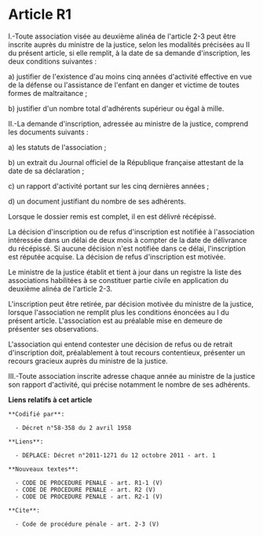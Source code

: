 # Article R1

I.-Toute association visée au deuxième alinéa de l'article 2-3 peut être inscrite auprès du ministre de la justice, selon les
modalités précisées au II du présent article, si elle remplit, à la date de sa demande d'inscription, les deux conditions
suivantes : 

a) justifier de l'existence d'au moins cinq années d'activité effective en vue de la défense ou l'assistance de l'enfant en
danger et victime de toutes formes de maltraitance ; 

b) justifier d'un nombre total d'adhérents supérieur ou égal à mille. 

II.-La demande d'inscription, adressée au ministre de la justice, comprend les documents suivants : 

a) les statuts de l'association ; 

b) un extrait du Journal officiel de la République française attestant de la date de sa déclaration ; 

c) un rapport d'activité portant sur les cinq dernières années ; 

d) un document justifiant du nombre de ses adhérents. 

Lorsque le dossier remis est complet, il en est délivré récépissé. 

La décision d'inscription ou de refus d'inscription est notifiée à l'association intéressée dans un délai de deux mois à
compter de la date de délivrance du récépissé. Si aucune décision n'est notifiée dans ce délai, l'inscription est réputée
acquise. La décision de refus d'inscription est motivée. 

Le ministre de la justice établit et tient à jour dans un registre la liste des associations habilitées à se constituer
partie civile en application du deuxième alinéa de l'article 2-3. 

L'inscription peut être retirée, par décision motivée du ministre de la justice, lorsque l'association ne remplit plus les
conditions énoncées au I du présent article. L'association est au préalable mise en demeure de présenter ses observations. 

L'association qui entend contester une décision de refus ou de retrait d'inscription doit, préalablement à tout recours
contentieux, présenter un recours gracieux auprès du ministre de la justice. 

III.-Toute association inscrite adresse chaque année au ministre de la justice son rapport d'activité, qui précise notamment
le nombre de ses adhérents.

**Liens relatifs à cet article**

	**Codifié par**:

	  - Décret n°58-358 du 2 avril 1958

	**Liens**:

	  - DEPLACE: Décret n°2011-1271 du 12 octobre 2011 - art. 1

	**Nouveaux textes**:

	  - CODE DE PROCEDURE PENALE - art. R1-1 (V)
	  - CODE DE PROCEDURE PENALE - art. R2 (V)
	  - CODE DE PROCEDURE PENALE - art. R2-1 (V)

	**Cite**:

	  - Code de procédure pénale - art. 2-3 (V)
